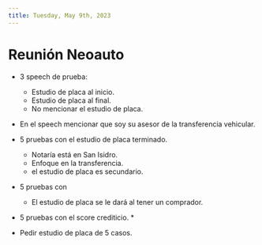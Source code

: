```yaml
---
title: Tuesday, May 9th, 2023
---
```


# Reunión Neoauto
- 3 speech de prueba:
    * Estudio de placa al inicio.
    * Estudio de placa al final.
    * No mencionar el estudio de placa.

- En el speech mencionar que soy su asesor de la transferencia vehicular.
- 5 pruebas con el estudio de placa terminado.
    * Notaría está en San Isidro.
    * Enfoque en la transferencia.
    * el estudio de placa es secundario.

- 5 pruebas con 
    * El estudio de placa se le dará al tener un comprador.

- 5 pruebas con el score crediticio.
    * 

- Pedir estudio de placa de 5 casos.
